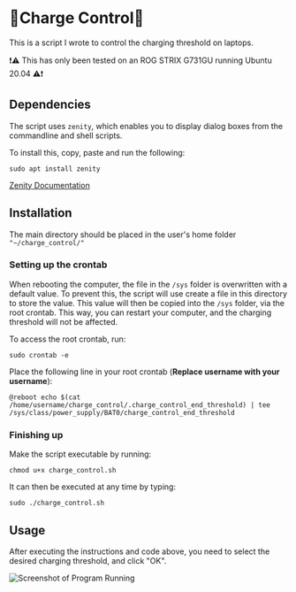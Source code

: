 # 🔋Charge Control🔋
This is a script I wrote to control the charging threshold on laptops. 

❗⚠️ This has only been tested on an ROG STRIX G731GU running Ubuntu 20.04 ⚠️❗

## Dependencies
The script uses ```zenity```, which enables you to display dialog boxes from the commandline and shell scripts. 

To install this, copy, paste and run the following: 

```sudo apt install zenity```

[Zenity Documentation](https://help.gnome.org/users/zenity/)

## Installation
The main directory should be placed in the user's home folder ```"~/charge_control/"```

### Setting up the crontab
When rebooting the computer, the file in the ```/sys``` folder is overwritten with a default value.
To prevent this, the script will use create a file in this directory to store the value.
This value will then be copied into the ```/sys``` folder, via the root crontab. This way, you can restart your computer,
and the charging threshold will not be affected.

To access the root crontab, run: 

```sudo crontab -e```

Place the following line in your root crontab (**Replace username with your username**):

```@reboot echo $(cat /home/username/charge_control/.charge_control_end_threshold) | tee /sys/class/power_supply/BAT0/charge_control_end_threshold```

### Finishing up
Make the script executable by running: 

```chmod u+x charge_control.sh```

It can then be executed at any time by typing:

```sudo ./charge_control.sh```

## Usage
After executing the instructions and code above, you need to select the desired charging threshold, and click "OK".

![Screenshot of Program Running](https://i.imgur.com/5QeYUAY.png)
